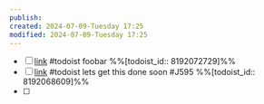 ```yaml
---
publish: 
created: 2024-07-09-Tuesday 17:25
modified: 2024-07-09-Tuesday 17:25
---
```

- [ ] [link](https://todoist.com/app/task/8192072729) #todoist foobar %%[todoist_id:: 8192072729]%%
- [ ] [link](https://todoist.com/app/task/8192068609) #todoist lets get this done soon #J595  %%[todoist_id:: 8192068609]%%
- [ ] 